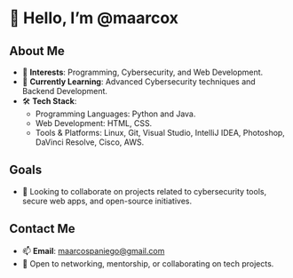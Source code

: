 # 👋 Hello, I’m @maarcox

## About Me  
- 👀 **Interests**: Programming, Cybersecurity, and Web Development.  
- 🌱 **Currently Learning**: Advanced Cybersecurity techniques and Backend Development.  
- 🛠️ **Tech Stack**:  
  - Programming Languages: Python and Java.  
  - Web Development: HTML, CSS.  
  - Tools & Platforms: Linux, Git, Visual Studio, IntelliJ IDEA, Photoshop, DaVinci Resolve, Cisco, AWS.  

## Goals  
- 💞️ Looking to collaborate on projects related to cybersecurity tools, secure web apps, and open-source initiatives.  

## Contact Me  
- 📫 **Email**: maarcospaniego@gmail.com  
- 💬 Open to networking, mentorship, or collaborating on tech projects.

  


